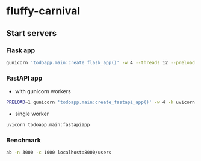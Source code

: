 # fluffy-carnival

## Start servers

### Flask app

```sh
gunicorn 'todoapp.main:create_flask_app()' -w 4 --threads 12 --preload
```

### FastAPI app

- with gunicorn workers

```sh
PRELOAD=1 gunicorn 'todoapp.main:create_fastapi_app()' -w 4 -k uvicorn.workers.UvicornWorker --preload
```

- single worker
```sh
uvicorn todoapp.main:fastapiapp
```

### Benchmark

```sh
ab -n 3000 -c 1000 localhost:8000/users
```
